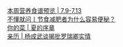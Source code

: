   
[本周营养食谱预览 | 7.9-7.13](http://www.dianyue.me/archives/269/amdi02ofpjmpw1ri/)  
[不懂就问丨节食减肥者为什么容易便秘？](http://www.dianyue.me/archives/259/p46n33c19tv9v5go/)  
[你的菜 | 夏的序章](http://www.dianyue.me/archives/288/1enhs7300l7ww2yy/)  
[亲历 | 杨成武谈揭批罗瑞卿实情](http://www.dianyue.me/archives/921/mma6zxjmt4f2tp38/)